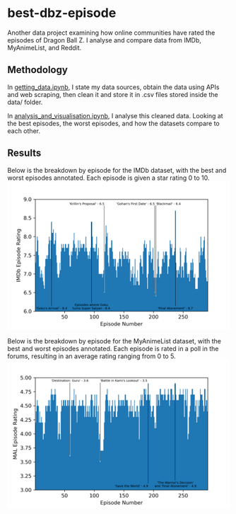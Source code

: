 # best-dbz-episode
Another data project examining how online communities have rated the episodes of Dragon Ball Z. I analyse and compare data from IMDb, MyAnimeList, and Reddit.

## Methodology
In [getting_data.ipynb](https://github.com/finn-okeeffe/best-dbz-episode/blob/main/getting_data.ipynb), I state my data sources, obtain the data using APIs and web scraping, then clean it and store it in .csv files stored inside the data/ folder.

In [analysis_and_visualisation.ipynb](https://github.com/finn-okeeffe/best-dbz-episode/blob/main/analysis_and_visualisation.ipynb), I analyse this cleaned data. Looking at the best episodes, the worst episodes, and how the datasets compare to each other.

## Results
Below is the breakdown by episode for the IMDb dataset, with the best and worst episodes annotated. Each episode is given a star rating 0 to 10.
![An annotated bar graph showing the IMDb scores](https://github.com/finn-okeeffe/best-dbz-episode/blob/main/figures/IMDb_episode_ratings.png)


Below is the breakdown by episode for the MyAnimeList dataset, with the best and worst episodes annotated. Each episode is rated in a poll in the forums, resulting in an average rating ranging from 0 to 5.
![An annotated bar graph showing the MyAnimeList scores](https://github.com/finn-okeeffe/best-dbz-episode/blob/main/figures/MAL_episode_ratings.png)
